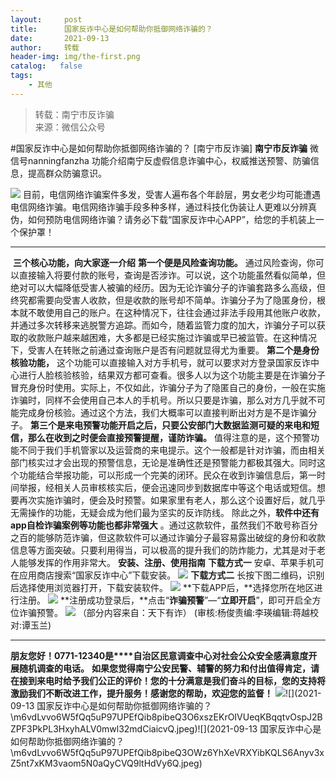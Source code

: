 ```yaml
---
layout:     post
title:      国家反诈中心是如何帮助你抵御网络诈骗的？
date:       2021-09-13
author:     转载
header-img: img/the-first.png
catalog:   false
tags:
    - 其他
---
```


<blockquote><p>转载：南宁市反诈骗<br>
来源：微信公众号</p></blockquote>

#国家反诈中心是如何帮助你抵御网络诈骗的？
[南宁市反诈骗]
**南宁市反诈骗**
微信号nanningfanzha
功能介绍南宁反虚假信息诈骗中心，权威推送预警、防骗信息，提高群众防骗意识。

![]({{site.baseurl}}/postimg/m6vdLvvo6W5iaqtFlbC2aKtxz0cgAUufMCLNZjTFq3atj7KNzA5jndiaFCUL151ExlvRyBicqsE2ibqpx1OibZrS54A.gif)
目前，电信网络诈骗案件多发，受害人遍布各个年龄层，男女老少均可能遭遇电信网络诈骗。电信网络诈骗手段多种多样，通过科技化伪装让人更难以分辨真伪，如何预防电信网络诈骗？请务必下载“国家反诈中心APP”，给您的手机装上一个保护罩！
****
‍
**三个核心功能，向大家逐一介绍**
**第一个便是风险查询功能。**
通过风险查询，你可以直接输入将要付款的账号，查询是否涉诈。可以说，这个功能虽然看似简单，但绝对可以大幅降低受害人被骗的经历。因为无论诈骗分子的诈骗套路多么高级，但终究都需要向受害人收款，但是收款的账号却不简单。诈骗分子为了隐匿身份，根本就不敢使用自己的账户。在这种情况下，往往会通过非法手段用其他账户收款，并通过多次转移来逃脱警方追踪。而如今，随着监管力度的加大，诈骗分子可以获取的收款账户越来越困难，大多都是已经实施过诈骗或早已被监管。在这种情况下，受害人在转账之前通过查询账户是否有问题就显得尤为重要。
**第二个是身份核验功能，**
这个功能可以直接输入对方手机号，就可以要求对方登录国家反诈中心进行人脸核验核验，结果双方都可查看。很多人以为这个功能主要是在诈骗分子冒充身份时使用。实际上，不仅如此，诈骗分子为了隐匿自己的身份，一般在实施诈骗时，同样不会使用自己本人的手机号。所以只要是诈骗，那么对方几乎就不可能完成身份核验。通过这个方法，我们大概率可以直接判断出对方是不是诈骗分子。
**第三个是来电预警功能开启之后，只要公安部门大数据监测可疑的来电和短信，那么在收到之时便会直接预警提醒，谨防诈骗。**
值得注意的是，这个预警功能不同于我们手机管家以及运营商的来电提示。这个一般都是针对诈骗，而由相关部门核实过才会出现的预警信息，无论是准确性还是预警能力都极其强大。同时这个功能结合举报功能，可以形成一个完美的闭环。民众在收到诈骗信息后，第一时间举报，经相关人员审核核实后，便会迅速同步到数据库中等这个电话或短信。想要再次实施诈骗时，便会及时预警。如果家里有老人，那么这个设置好后，就几乎无需操作的功能，无疑会成为他们最为坚实的反诈防线。
除此之外，**软件中还有app自检诈骗案例等功能也都非常强大**
。通过这款软件，虽然我们不敢号称百分之百的能够防范诈骗，但这款软件可以通过诈骗分子最容易露出破绽的身份和收款信息等方面突破。只要利用得当，可以极高的提升我们的防炸能力，尤其是对于老人能够发挥的作用非常大。
**安装、注册、使用指南**
**下载方式一**
安卓、苹果手机可在应用商店搜索“国家反诈中心”下载安装。
![]({{site.baseurl}}/postimg/zZD7nGHK3icsqvQmKDibevhNmZmwyQY5EezMcvxFUeJ0RWEoGkkX8n7kzmiaPNjyTcd9SJXY6ykbVIYPnYt4JaRdQ.png)
**下载方式二**
长按下图二维码，识别后选择使用浏览器打开，下载安装软件。
![]({{site.baseurl}}/postimg/jSC6UQZBSibpkianGPMKKUQVa9pgzeKiafsZicF3Xk4eHVmU3L76DPyrkCAgdhShWPqhZW1ULkz4zELM4L1FnguHgA.jpeg)
**下载APP后，**选择您所在地区进行注册。
![]({{site.baseurl}}/postimg/jSC6UQZBSibq7mfD85hqnT44pE33Cib46OjB9yKoRn2ooXhqewnen6yrYROibbK2aY3OUBrHcYLOceVCjlox7bGtA.png)
**注册成功登录后，**点击“**诈骗预警**”—“**立即开启**”，即可开启全方位诈骗预警。
![]({{site.baseurl}}/postimg/a0GRk0G2QBR1zywYqgF1YUvaXkAVKOTgK7F0NW8ODlJ2Kjl66Ucm9Cc9CELnqhf0yQzbGjLWzClqZn3t1gJkMw.jpeg)
（部分内容来自：天下有诈）
(审核:杨俊责编:李瑛编辑:蒋越校对:谭玉兰)
***
**朋友您好！0771-12340是****自治区民意调查中心对社会公众安全感满意度开展随机调查的电话。**
**如果您觉得南宁公安民警、辅警的努力和付出值得肯定，请在接到来电时给予我们公正的评价！您的十分满意是我们奋斗的目标，您的支持将激励我们不断改进工作，提升服务！感谢您的帮助，欢迎您的监督！**
![]({{site.baseurl}}/postimg/m6vdLvvo6W5fQq5uP97UPEfQib8pibeQ3OIeVDxD23H3A2hshm9VPKwY5lU5bLvcdcrPes5XplD3ibsbDFZwyKDqA.jpeg)![](2021-09-13
国家反诈中心是如何帮助你抵御网络诈骗的？\\m6vdLvvo6W5fQq5uP97UPEfQib8pibeQ3O6xszEKrOIVUeqKBqqtvOspJ2BZPF3PkPL3HxyhALV0mwl32mdCiaicvQ.jpeg)![](2021-09-13
国家反诈中心是如何帮助你抵御网络诈骗的？\\m6vdLvvo6W5fQq5uP97UPEfQib8pibeQ3OWz6YhXeVRXYibKQLS6Anyv3xZ5nt7xKM3vaom5N0aQyCVQ9ltHdVy6Q.jpeg)
